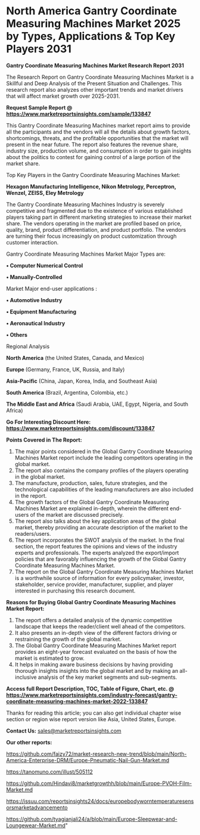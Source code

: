 # North America Gantry Coordinate Measuring Machines Market 2025 by Types, Applications & Top Key Players 2031

<strong>Gantry Coordinate Measuring Machines Market Research Report 2031</strong>

The Research Report on Gantry Coordinate Measuring Machines Market is a Skillful and Deep Analysis of the Present Situation and Challenges. This research report also analyzes other important trends and market drivers that will affect market growth over 2025-2031.

<strong>Request Sample Report @ <a href=https://www.marketreportsinsights.com/sample/133847>https://www.marketreportsinsights.com/sample/133847</a></strong>

This Gantry Coordinate Measuring Machines market report aims to provide all the participants and the vendors will all the details about growth factors, shortcomings, threats, and the profitable opportunities that the market will present in the near future. The report also features the revenue share, industry size, production volume, and consumption in order to gain insights about the politics to contest for gaining control of a large portion of the market share.

Top Key Players in the Gantry Coordinate Measuring Machines Market:

<strong>Hexagon Manufacturing Intelligence, Nikon Metrology, Perceptron, Wenzel, ZEISS, Eley Metrology</strong>

The Gantry Coordinate Measuring Machines Industry is severely competitive and fragmented due to the existence of various established players taking part in different marketing strategies to increase their market share. The vendors operating in the market are profiled based on price, quality, brand, product differentiation, and product portfolio. The vendors are turning their focus increasingly on product customization through customer interaction.

Gantry Coordinate Measuring Machines Market Major Types are:

<strong>• Computer Numerical Control

• Manually-Controlled</strong>

Market Major end-user applications :

<strong>• Automotive Industry

• Equipment Manufacturing

• Aeronautical Industry

• Others</strong>

Regional Analysis

</u><strong><b>North America</b></strong> (the United States, Canada, and Mexico)

<strong><b>Europe </b></strong>(Germany, France, UK, Russia, and Italy)

<strong><b>Asia-Pacific</b></strong> (China, Japan, Korea, India, and Southeast Asia)

<strong><b>South America</b></strong> (Brazil, Argentina, Colombia, etc.)

<strong><b>The Middle East and Africa</b></strong> (Saudi Arabia, UAE, Egypt, Nigeria, and South Africa)

<strong>Go For Interesting Discount Here: <a href=https://www.marketreportsinsights.com/discount/133847>https://www.marketreportsinsights.com/discount/133847</a></strong>

<strong>Points Covered in The Report:</strong>
<ol>
  <li>The major points considered in the Global Gantry Coordinate Measuring Machines Market report include the leading competitors operating in the global market.</li>
  <li>The report also contains the company profiles of the players operating in the global market.</li>
  <li>The manufacture, production, sales, future strategies, and the technological capabilities of the leading manufacturers are also included in the report.</li>
  <li>The growth factors of the Global Gantry Coordinate Measuring Machines Market are explained in-depth, wherein the different end-users of the market are discussed precisely.</li>
  <li>The report also talks about the key application areas of the global market, thereby providing an accurate description of the market to the readers/users.</li>
  <li>The report incorporates the SWOT analysis of the market. In the final section, the report features the opinions and views of the industry experts and professionals. The experts analyzed the export/import policies that are favorably influencing the growth of the Global Gantry Coordinate Measuring Machines Market.</li>
  <li>The report on the Global Gantry Coordinate Measuring Machines Market is a worthwhile source of information for every policymaker, investor, stakeholder, service provider, manufacturer, supplier, and player interested in purchasing this research document.</li>
</ol>
<strong>Reasons for Buying Global Gantry Coordinate Measuring Machines Market Report:</strong>

<ol>
  <li>The report offers a detailed analysis of the dynamic competitive landscape that keeps the reader/client well ahead of the competitors.</li>
  <li>It also presents an in-depth view of the different factors driving or restraining the growth of the global market.</li>
  <li>The Global Gantry Coordinate Measuring Machines Market report provides an eight-year forecast evaluated on the basis of how the market is estimated to grow.</li>
  <li>It helps in making aware business decisions by having providing thorough insights insights into the global market and by making an all-inclusive analysis of the key market segments and sub-segments.</li>
</ol>
<strong>Access full Report Description, TOC, Table of Figure, Chart, etc. @ <a href=https://www.marketreportsinsights.com/industry-forecast/gantry-coordinate-measuring-machines-market-2022-133847>https://www.marketreportsinsights.com/industry-forecast/gantry-coordinate-measuring-machines-market-2022-133847</a></strong>


Thanks for reading this article; you can also get individual chapter wise section or region wise report version like Asia, United States, Europe.

<strong>Contact Us:</strong>
sales@marketreportsinsights.com

<strong>Our other reports:</strong>

<a href=https://github.com/faizy72/market-research-new-trend/blob/main/North-America-Enterprise-DRM/Europe-Pneumatic-Nail-Gun-Market.md>https://github.com/faizy72/market-research-new-trend/blob/main/North-America-Enterprise-DRM/Europe-Pneumatic-Nail-Gun-Market.md</a>

<a href=https://tanomuno.com/illust/505112>https://tanomuno.com/illust/505112</a>

<a href=https://github.com/Hindavi8/marketgrowthh/blob/main/Europe-PVOH-Film-Market.md>https://github.com/Hindavi8/marketgrowthh/blob/main/Europe-PVOH-Film-Market.md</a>

<a href=https://issuu.com/reportsinsights24/docs/europebodyworntemperaturesensorsmarketadvancemento>https://issuu.com/reportsinsights24/docs/europebodyworntemperaturesensorsmarketadvancemento</a>

<a href=https://github.com/tyagianjali24/a/blob/main/Europe-Sleepwear-and-Loungewear-Market.md>https://github.com/tyagianjali24/a/blob/main/Europe-Sleepwear-and-Loungewear-Market.md</a>"
